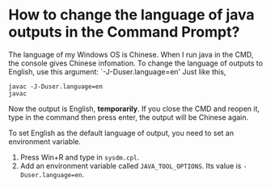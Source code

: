 # How to change the language of java outputs in the Command Prompt? 

The language of my Windows OS is Chinese. When I run java in the CMD, the console gives Chinese infomation. To change the language of outputs to English, use this argument: 
`-J-Duser.language=en' 
Just like this, 
```
javac -J-Duser.language=en
javac
```
Now the output is English, **temporarily**. If you close the CMD and reopen it, type in the command then press enter, the output will be Chinese again. 

To set English as the default language of output, you need to set an environment variable. 
1. Press Win+R and type in `sysdm.cpl`.
2. Add an environment variable called `JAVA_TOOL_OPTIONS`. Its value is `-Duser.language=en`. 
